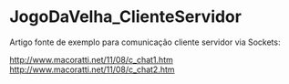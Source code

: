 # JogoDaVelha_ClienteServidor

Artigo fonte de exemplo para comunicação cliente servidor via Sockets:

http://www.macoratti.net/11/08/c_chat1.htm
http://www.macoratti.net/11/08/c_chat2.htm
